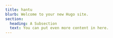 ```yaml
---
title: hantu
blurb: Welcome to your new Hugo site.
section:
  heading: A Subsection
  text: You can put even more content in here.
---
```

